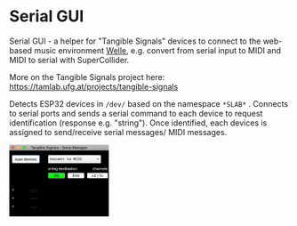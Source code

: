 # Serial GUI



Serial GUI - a helper for "Tangible Signals" devices to connect to the web-based music environment [Welle](https://github.com/JnsVttr/Welle), e.g. convert from serial input to MIDI and MIDI to serial with SuperCollider. 

More on the Tangible Signals project here: https://tamlab.ufg.at/projects/tangible-signals



Detects ESP32 devices in ```/dev/``` based on the namespace ```*SLAB*``` . Connects to serial ports and sends a serial command to each device to request identification (response e.g. "string"). Once identified, each devices is assigned to send/receive serial messages/ MIDI messages. 



<img src="Serial GUI.png" alt="Serial GUI" style="zoom:50%;" />

